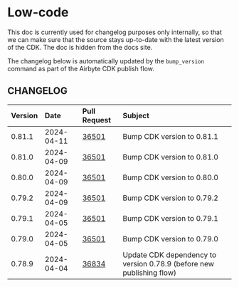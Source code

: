 # Low-code

This doc is currently used for changelog purposes only internally, so that we can make sure that the source stays
up-to-date with the latest version of the CDK. The doc is hidden from the docs site.

The changelog below is automatically updated by the `bump_version` command as part of the Airbyte CDK publish flow.

## CHANGELOG

| Version | Date       | Pull Request                                             | Subject                                                              |
|:--------|:-----------|:---------------------------------------------------------|:---------------------------------------------------------------------|
| 0.81.1 | 2024-04-11 | [36501](https://github.com/airbytehq/airbyte/pull/36501) | Bump CDK version to 0.81.1 |
| 0.81.0 | 2024-04-09 | [36501](https://github.com/airbytehq/airbyte/pull/36501) | Bump CDK version to 0.81.0 |
| 0.80.0 | 2024-04-09 | [36501](https://github.com/airbytehq/airbyte/pull/36501) | Bump CDK version to 0.80.0 |
| 0.79.2 | 2024-04-09 | [36501](https://github.com/airbytehq/airbyte/pull/36501) | Bump CDK version to 0.79.2 |
| 0.79.1 | 2024-04-05 | [36501](https://github.com/airbytehq/airbyte/pull/36501) | Bump CDK version to 0.79.1 |
| 0.79.0 | 2024-04-05 | [36501](https://github.com/airbytehq/airbyte/pull/36501) | Bump CDK version to 0.79.0 |
| 0.78.9 | 2024-04-04 | [36834](https://github.com/airbytehq/airbyte/pull/36834) | Update CDK dependency to version 0.78.9 (before new publishing flow) |
